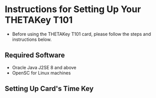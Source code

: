 # Instructions for Setting Up Your THETAKey T101
* Before using the THETAKey T101 card, please follow the steps and instructions below.

## Required Software ##
* Oracle Java J2SE 8 and above
* OpenSC for Linux machines

## Setting Up Card's Time Key ##


